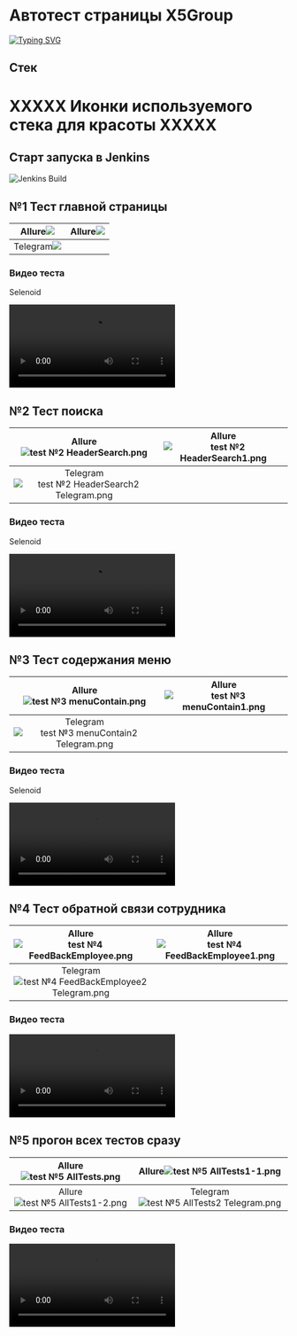 #   Автотест страницы X5Group 

[![Typing SVG](https://readme-typing-svg.herokuapp.com?color=%2336BCF7&lines=Автотест+страницы+X5Group)](https://www.x5.ru/ru/)

<h2>  Cтек </h2>

  #   XXXXX Иконки используемого стека для красоты   XXXXX


<h2>  Старт запуска в Jenkins </h2>

<img title="Jenkins Build" src="https://github.com/Taygib/X5Group_Test/blob/FiveTests/materials/screens/Jenkins%20Start.png?raw=true">


<h2> №1 Тест главной страницы </h2>

|        Allure<img src="materials/screens/test%20%E2%84%961%20MainPage.png?raw=true">        | Allure<img src="materials/screens/test%20%E2%84%961%20MainPage1.png?raw=true"> |
|:-------------------------------------------------------------------------------------------:|:------------------------------------------------------------------------:|
| Telegram<img src="materials/screens/test%20%E2%84%961%20MainPage2%20Telegram.png?raw=true"> |                                                                          | 

### Видео теста 

Selenoid

<video src="https://user-images.githubusercontent.com/105595414/225107084-5e28cb85-46b2-4166-a95b-b73f16108ce7.mp4"></video>


<h2> №2 Тест поиска </h2>

|Allure![test №2 HeaderSearch.png](materials%2Fscreens%2Ftest%20%E2%84%962%20HeaderSearch.png)|Allure![test №2 HeaderSearch1.png](materials%2Fscreens%2Ftest%20%E2%84%962%20HeaderSearch1.png)|
|:---:|:---:|
|Telegram![test №2 HeaderSearch2 Telegram.png](materials%2Fscreens%2Ftest%20%E2%84%962%20HeaderSearch2%20Telegram.png)||

### Видео теста

Selenoid

<video src="https://user-images.githubusercontent.com/105595414/225115497-60e318ce-768a-444b-826a-a6d5e9131ca1.mp4"></video>


<h2> №3 Тест содержания меню </h2>

| Allure![test №3 menuContain.png](materials%2Fscreens%2Ftest%20%E2%84%963%20menuContain.png)  | Allure![test №3 menuContain1.png](materials%2Fscreens%2Ftest%20%E2%84%963%20menuContain1.png) |
|:-----------------------------------------------------------------------------------------------------------:|:--------:|
| Telegram![test №3 menuContain2 Telegram.png](materials%2Fscreens%2Ftest%20%E2%84%963%20menuContain2%20Telegram.png) |    |

### Видео теста

Selenoid

<video src="https://user-images.githubusercontent.com/105595414/225117313-c7a4cd03-4778-4437-a4c0-3cb6495ffd8d.mp4"></video>

<h2> №4 Тест обратной связи сотрудника </h2>

|Allure![test №4 FeedBackEmployee.png](materials%2Fscreens%2Ftest%20%E2%84%964%20FeedBackEmployee.png)|Allure![test №4 FeedBackEmployee1.png](materials%2Fscreens%2Ftest%20%E2%84%964%20FeedBackEmployee1.png)|
|:---:|:---:|
|Telegram![test №4 FeedBackEmployee2 Telegram.png](materials%2Fscreens%2Ftest%20%E2%84%964%20FeedBackEmployee2%20Telegram.png)||

### Видео теста

<video src="https://user-images.githubusercontent.com/105595414/225122657-60f841f9-0216-4920-83ca-64c76e8905ca.mp4"></video>

<h2> №5 прогон всех тестов сразу </h2>

|      Allure![test №5 AllTests.png](materials%2Fscreens%2Ftest%20%E2%84%965%20AllTests.png)      |          Allure![test №5 AllTests1-1.png](materials%2Fscreens%2Ftest%20%E2%84%965%20AllTests1-1.png)          |
|:-----------------------------------------------------------------------------------------------:|:-------------------------------------------------------------------------------------------------------------:|
|   Allure![test №5 AllTests1-2.png](materials%2Fscreens%2Ftest%20%E2%84%965%20AllTests1-2.png)   | Telegram![test №5 AllTests2 Telegram.png](materials%2Fscreens%2Ftest%20%E2%84%965%20AllTests2%20Telegram.png) |

### Видео теста

<video src="https://user-images.githubusercontent.com/105595414/225123438-4ff1c8a5-2858-4dd2-b754-a9984357eaa2.mp4"></video>


